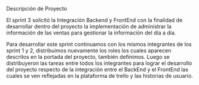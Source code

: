 Descripción de Proyecto

El sprint 3 solicitó la Integración Backend y FrontEnd con la finalidad de desarrollar dentro del proyecto la implementación de administrar la información de las ventas para gestionar la información del día a día.

Para desarrollar este sprint continuamos con los mismos integrantes de los sprint 1 y 2, distribuimos nuevamente los roles los cuales aparecen descritos en la portada del proyecto, también definimos. Luego se distribuyeron las tareas entre todos los integrantes para lograr el desarrollo del proyecto respecto de la integración entre el BackEnd y el FrontEnd las cuales se ven reflejadas en la plataforma de trello y las historias de usuario. 
